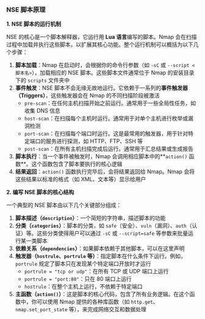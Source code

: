 ### NSE 脚本原理

**1. NSE 脚本的运行机制**

NSE 的核心是一个脚本解释器，它运行用 **Lua 语言**编写的脚本。Nmap 会在扫描过程中加载并执行这些脚本，以扩展其核心功能。整个运行机制可以概括为以下几个步骤：

1. **脚本加载**：Nmap 在启动时，会根据你的命令行参数（如 `-sC` 或 `--script <脚本名>`），加载相应的 NSE 脚本。这些脚本文件通常位于 Nmap 的安装目录下的 `scripts` 文件夹中
2. **事件触发**：NSE 脚本不会无缘无故地运行。它依赖于一系列的**事件触发器（Triggers）**，这些触发器会在 Nmap 的不同扫描阶段被激活
   - `pre-scan`：在任何主机扫描开始之前运行。通常用于一些全局性任务，如收集 DNS 信息
   - `host-scan`：在扫描每个主机时运行。通常用于对单个主机进行枚举或漏洞检测
   - `port-scan`：在扫描每个端口时运行。这是最常用的触发器，用于针对特定端口的服务进行探测，如 HTTP、FTP、SSH 等
   - `post-scan`：在所有主机扫描完成后运行。通常用于汇总结果或生成报告
3. **脚本执行**：当一个事件被触发时，Nmap 会调用相应脚本中的**`action()` 函数**。这个函数包含了脚本要执行的核心逻辑
4. **结果返回**：`action()` 函数执行完毕后，会将结果返回给 Nmap。Nmap 会将这些结果以标准的格式（如 XML、文本等）显示给用户

**2. 编写 NSE 脚本的核心结构**

一个典型的 NSE 脚本由以下几个关键部分组成：

1. **脚本描述（`description`）**：一个简短的字符串，描述脚本的功能
2. **分类（`categories`）**：脚本的分类，如 `safe`（安全）、`vuln`（漏洞）、`auth`（认证）等。这些分类使得用户可以通过 `-sC` 或 `--script=safe` 等参数来批量运行某一类脚本
3. **依赖关系（`dependencies`）**：如果脚本依赖于其他脚本，可以在这里声明
4. **触发器（`hostrule`、`portrule` 等）**：指定脚本在什么条件下运行。例如，`portrule` 规定了脚本只在发现某个特定端口开放时才运行
   - `portrule = "tcp or udp"`：在所有 TCP 或 UDP 端口上运行
   - `portrule = "port:80"`：只在 80 端口上运行
   - `hostrule`：在整个主机上运行，不依赖于特定端口
5. **主函数（`action()`）**：这是脚本的核心代码，包含了所有业务逻辑。在这个函数中，你可以使用 Nmap 提供的各种库函数（如 `http.get`、`nmap.set_port_state` 等），来完成网络交互和数据处理